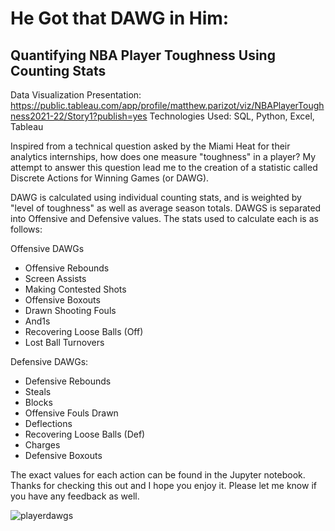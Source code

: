 # He Got that DAWG in Him:
## Quantifying NBA Player Toughness Using Counting Stats

Data Visualization Presentation: https://public.tableau.com/app/profile/matthew.parizot/viz/NBAPlayerToughness2021-22/Story1?publish=yes
Technologies Used: SQL, Python, Excel, Tableau

Inspired from a technical question asked by the Miami Heat for their analytics internships, how does one measure "toughness" in a player? My attempt to answer this question lead me to the creation of a statistic called Discrete Actions for Winning Games (or DAWG).

DAWG is calculated using individual counting stats, and is weighted by "level of toughness" as well as average season totals. DAWGS is separated into Offensive and Defensive values. The stats used to calculate each is as follows:

Offensive DAWGs
  - Offensive Rebounds
  - Screen Assists
  - Making Contested Shots
  - Offensive Boxouts
  - Drawn Shooting Fouls
  - And1s
  - Recovering Loose Balls (Off)
  - Lost Ball Turnovers
  
 Defensive DAWGs:
  - Defensive Rebounds
  - Steals
  - Blocks
  - Offensive Fouls Drawn
  - Deflections
  - Recovering Loose Balls (Def)
  - Charges
  - Defensive Boxouts
  
  The exact values for each action can be found in the Jupyter notebook. Thanks for checking this out and I hope you enjoy it. Please let me know if you have any feedback as well.


![playerdawgs](https://user-images.githubusercontent.com/26802284/200697499-9e5797c8-d9c3-4b08-907f-3732adfecd97.PNG)

